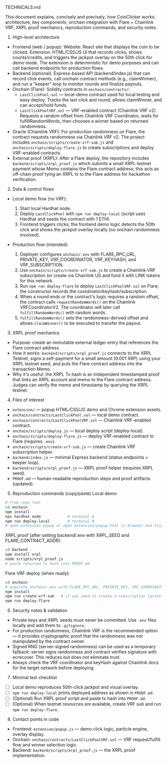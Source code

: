 TECHNICALS.md

This document explains, concisely and precisely, how CoinClicker works: architecture, key components, onchain integration with Flare + Chainlink VRF, XRPL proof mechanics, reproduction commands, and security notes.

1) High-level architecture
- Frontend (web / popup): Website: React site that displays the coin to be clicked. Extension: HTML/CSS/JS UI that records clicks, shows counts/credits, and triggers the jackpot overlay on the 50th click for demo mode. The extension is deterministic for demo purposes and can call backend endpoints for production flows.
- Backend (optional): Express-based API (backend/index.js) that can record click events, call onchain contract methods (e.g., claimWinner), and run a "keeper" loop to monitor rounds and finalize payouts.
- Onchain (Flare): Solidity contracts in `onchain/contracts/`:
  - `LastClickPool.sol` — local-demo contract used for local testing and easy deploy. Tracks the last click and round, allows claimWinner, and can accept/hold funds.
  - `LastClickPoolVRF.sol` — VRF-enabled contract (Chainlink VRF v2). Requests a random offset from Chainlink VRF Coordinator, waits for fulfillRandomWords, then chooses a winner based on returned randomness.
- Oracle (Chainlink VRF): For production randomness on Flare, the contract requests randomness via Chainlink VRF v2. The project includes `onchain/scripts/create-vrf-sub.js` and `onchain/scripts/deploy-flare.js` to create subscriptions and deploy VRF-enabled contracts.
- External proof (XRPL): After a Flare deploy, the repository includes `backend/scripts/xrpl_proof.js` which submits a small XRPL testnet payment whose Memo contains the Flare contract address; this acts as off-chain proof tying an XRPL tx to the Flare address for hackathon verification.

2) Data & control flows
- Local demo flow (no VRF):
  1. Start local Hardhat node.
  2. Deploy `LastClickPool` with `npm run deploy-local` (script uses Hardhat and seeds the contract with 1 ETH).
  3. Frontend triggers clicks; the frontend demo logic detects the 50th click and shows the jackpot overlay locally (no onchain randomness involved).

- Production flow (intended):
  1. Deployer configures `onchain/.env` with FLARE_RPC_URL, PRIVATE_KEY, VRF_COORDINATOR, VRF_KEYHASH, and VRF_SUBSCRIPTION.
  2. Use `onchain/scripts/create-vrf-sub.js` to create a Chainlink VRF subscription (or create via Chainlink UI) and fund it with LINK tokens for this network.
  3. Run `npm run deploy-flare` to deploy `LastClickPoolVRF.sol` on Flare; the constructor records the coordinator/keyhash/subscription.
  4. When a round ends or the contract's logic requires a random offset, the contract calls `requestRandomWords()` on the Chainlink VRFCoordinatorV2. The coordinator will later call `fulfillRandomWords()` with random words.
  5. `fulfillRandomWords()` sets the randomness-derived offset and allows `claimWinner()` to be executed to transfer the payout.

3) XRPL proof mechanics
- Purpose: create an immutable external ledger entry that references the Flare contract address.
- How it works: `backend/scripts/xrpl_proof.js` connects to the XRPL Testnet, signs a self-payment for a small amount (0.001 XRP) using your XRPL testnet seed, and puts the Flare contract address into the transaction Memo.
- Why it's useful: the XRPL Tx hash is an independent timestamped proof that links an XRPL account and memo to the Flare contract address. Judges can verify the memo and timestamp by querying the XRPL testnet.

4) Files of interest
- `extension/` — popup HTML/CSS/JS demo and Chrome extension assets.
- `onchain/contracts/LastClickPool.sol` — local demo contract.
- `onchain/contracts/LastClickPoolVRF.sol` — Chainlink VRF-enabled contract.
- `onchain/scripts/deploy.js` — local deploy script (deploy-local).
- `onchain/scripts/deploy-flare.js` — deploy VRF-enabled contract to Flare (requires `.env`).
- `onchain/scripts/create-vrf-sub.js` — create Chainlink VRF subscription helper.
- `backend/index.js` — minimal Express backend (status endpoints + keeper loop).
- `backend/scripts/xrpl_proof.js` — XRPL proof helper (requires XRPL seed).
- `PROOF.md` — human-readable reproduction steps and proof artifacts (updated).

5) Reproduction commands (copy/paste)
Local demo:
```bash
# from repo root
cd onchain
npm install
npx hardhat node            # terminal A
npm run deploy-local        # terminal B
# open extension popup or open extension/popup.html in browser and trigger 50 clicks
```
XRPL proof (after setting backend/.env with XRPL_SEED and FLARE_CONTRACT_ADDR):
```bash
cd backend
npm install xrpl
node scripts/xrpl_proof.js
# paste returned tx hash into PROOF.md
```
Flare VRF deploy (when ready):
```bash
cd onchain
# populate onchain/.env with FLARE_RPC_URL, PRIVATE_KEY, VRF_COORDINATOR, VRF_KEYHASH, VRF_SUBSCRIPTION
npm install
npm run create-vrf-sub   # if you need to create a subscription (prints id)
npm run deploy-flare
```

6) Security notes & validation
- Private keys and XRPL seeds must never be committed. Use `.env` files locally and add them to `.gitignore`.
- For production randomness, Chainlink VRF is the recommended option — it provides cryptographic proof that the randomness was not manipulated by the contract owner.
- Signed RNG (server-signed randomness) can be used as a temporary fallback: server signs randomness and contract verifies signature with ecrecover. This reduces but does not eliminate trust.
- Always check the VRF coordinator and keyHash against Chainlink docs for the target network before deploying.

7) Minimal test checklist
- [ ] Local demo reproduces 50th-click jackpot and visual overlay.
- [ ] `npm run deploy-local` prints deployed address as shown in `PROOF.md`.
- [ ] (Optional) Run XRPL proof script and paste tx hash into `PROOF.md`.
- [ ] (Optional) When testnet resources are available, create VRF sub and run `npm run deploy-flare`.

8) Contact points in code
- Frontend: `extension/popup.js` — demo click logic, particle engine, overlay display.
- Onchain: `onchain/contracts/LastClickPoolVRF.sol` — VRF request/fulfill flow and winner selection logic.
- Backend: `backend/scripts/xrpl_proof.js` — the XRPL proof implementation.
